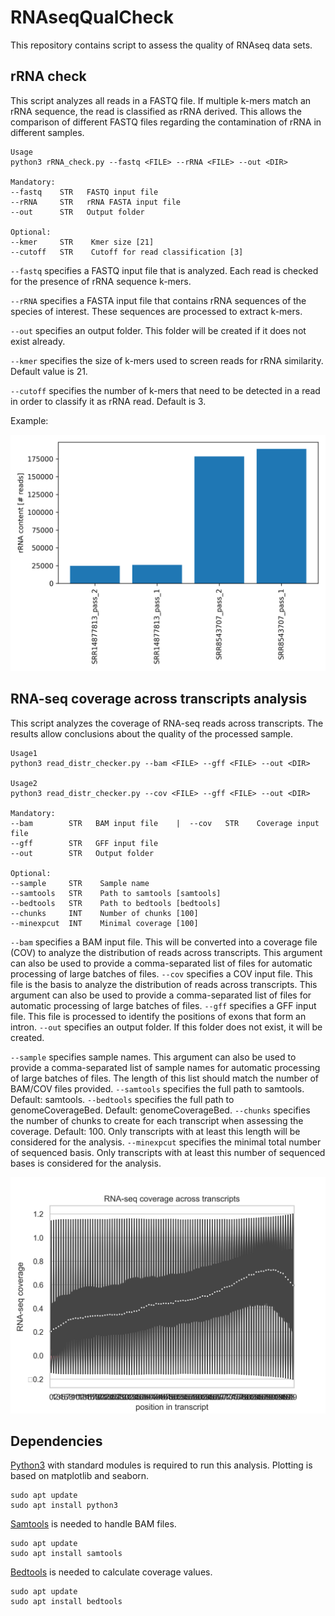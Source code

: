 # RNAseqQualCheck
This repository contains script to assess the quality of RNAseq data sets.


## rRNA check ##
This script analyzes all reads in a FASTQ file. If multiple k-mers match an rRNA sequence, the read is classified as rRNA derived. This allows the comparison of different FASTQ files regarding the contamination of rRNA in different samples.

```
Usage
python3 rRNA_check.py --fastq <FILE> --rRNA <FILE> --out <DIR>

Mandatory:
--fastq    STR   FASTQ input file
--rRNA     STR   rRNA FASTA input file
--out      STR   Output folder

Optional:
--kmer     STR    Kmer size [21]
--cutoff   STR    Cutoff for read classification [3]
```

`--fastq` specifies a FASTQ input file that is analyzed. Each read is checked for the presence of rRNA sequence k-mers.

`--rRNA` specifies a FASTA input file that contains rRNA sequences of the species of interest. These sequences are processed to extract k-mers.

`--out` specifies an output folder. This folder will be created if it does not exist already.

`--kmer` specifies the size of k-mers used to screen reads for rRNA similarity. Default value is 21.

`--cutoff` specifies the number of k-mers that need to be detected in a read in order to classify it as rRNA read. Default is 3.


Example:

![rRNA content](https://github.com/bpucker/RNAseqQualCheck/blob/main/rRNA_content_example.png?raw=true)


## RNA-seq coverage across transcripts analysis ##
This script analyzes the coverage of RNA-seq reads across transcripts. The results allow conclusions about the quality of the processed sample.


```
Usage1
python3 read_distr_checker.py --bam <FILE> --gff <FILE> --out <DIR>

Usage2
python3 read_distr_checker.py --cov <FILE> --gff <FILE> --out <DIR>

Mandatory:
--bam        STR   BAM input file    |  --cov   STR    Coverage input file
--gff        STR   GFF input file
--out        STR   Output folder

Optional:
--sample     STR    Sample name
--samtools   STR    Path to samtools [samtools]
--bedtools   STR    Path to bedtools [bedtools]
--chunks     INT    Number of chunks [100]
--minexpcut  INT    Minimal coverage [100]
```

`--bam` specifies a BAM input file. This will be converted into a coverage file (COV) to analyze the distribution of reads across transcripts. This argument can also be used to provide a comma-separated list of files for automatic processing of large batches of files.
`--cov` specifies a COV input file. This file is the basis to analyze the distribution of reads across transcripts. This argument can also be used to provide a comma-separated list of files for automatic processing of large batches of files.
`--gff` specifies a GFF input file. This file is processed to identify the positions of exons that form an intron. 
`--out` specifies an output folder. If this folder does not exist, it will be created.

`--sample` specifies sample names. This argument can also be used to provide a comma-separated list of sample names for automatic processing of large batches of files. The length of this list should match the number of BAM/COV files provided.
`--samtools` specifies the full path to samtools. Default: samtools.
`--bedtools` specifies the full path to genomeCoverageBed. Default: genomeCoverageBed.
`--chunks` specifies the number of chunks to create for each transcript when assessing the coverage. Default: 100. Only transcripts with at least this length will be considered for the analysis.
`--minexpcut` specifies the minimal total number of sequenced basis. Only transcripts with at least this number of sequenced bases is considered for the analysis.


![RNA-seq coverage across transcripts](https://github.com/bpucker/RNAseqQualCheck/blob/main/RNAseq_coverage_across_transcripts.png?raw=true)



## Dependencies ##
[Python3](https://www.python.org/downloads/) with standard modules is required to run this analysis. Plotting is based on matplotlib and seaborn.
```
sudo apt update
sudo apt install python3
```

[Samtools](http://www.htslib.org/) is needed to handle BAM files.
```
sudo apt update
sudo apt install samtools
```


[Bedtools](https://bedtools.readthedocs.io/en/latest/) is needed to calculate coverage values.
```
sudo apt update
sudo apt install bedtools
```


